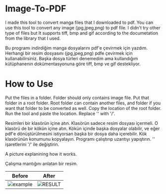 # Image-To-PDF

I made this tool to convert manga files that I downloaded to pdf. You can use this tool to convert any image (jpg,jpeg,png) to pdf file. I didn't try other type of files but It supports tiff, bmp and gif according to the documetation from the library that I used.

Bu programı indirdiğim manga dosyalarını pdf'e çevirmek için yazdım. Herhangi bir resim dosyasını (jpg,jpeg,png) pdfe çevirmek için kullanabilirsiniz. Başka dosya türleri denemedim ama kullandığım kütüphanenin dokümentasyonuna göre tiff, bmp ve gif destekliyor. 

# How to Use

Put the files in a folder. Folder should only contains image file. Put that folder in a root folder. Root folder can contain another files, and folder if you want that folder to be converted as well. Copy the location of the root folder. Run the tool and paste the location. Replace '\' with '/'.

Resimleri bir klasörün içine atın. Klasörün sadece resim dosyası içermeli. 
O klasörü de bir kökün içine atın. Kökün içinde başka dosyalar olabilir, ve eğer pdf'e dönüştürülmesini istiyorsan başka bir dosya daha içerebilir.
Kök klasörünün konumunu kopyalayın. Programı çalıştırıp uzantıyı yapıştırın. '\' işaretlerini '/' ile değiştirin. 

A picture explanining how it works.

Çalışma mantığını anlatan bir resim.

Before | After
------------ | -------------
![example](https://i.imgur.com/E4clUf0.png) | ![RESULT](https://i.imgur.com/lvsfmqy.png)
